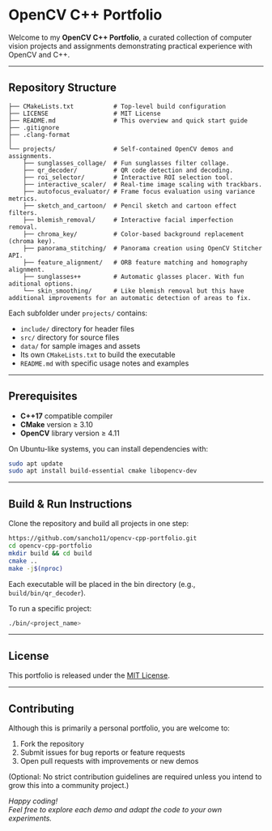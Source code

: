 # OpenCV C++ Portfolio

Welcome to my **OpenCV C++ Portfolio**, a curated collection of computer vision projects and assignments demonstrating practical experience with OpenCV and C++.

---

## Repository Structure

```
├── CMakeLists.txt           # Top-level build configuration
├── LICENSE                  # MIT License
├── README.md                # This overview and quick start guide
├── .gitignore
├── .clang-format
│
└── projects/                # Self-contained OpenCV demos and assignments.
    ├── sunglasses_collage/  # Fun sunglasses filter collage.
    ├── qr_decoder/          # QR code detection and decoding.
    ├── roi_selector/        # Interactive ROI selection tool.
    ├── interactive_scaler/  # Real-time image scaling with trackbars.
    ├── autofocus_evaluator/ # Frame focus evaluation using variance metrics.
    ├── sketch_and_cartoon/  # Pencil sketch and cartoon effect filters.
    ├── blemish_removal/     # Interactive facial imperfection removal.
    ├── chroma_key/          # Color-based background replacement (chroma key).
    ├── panorama_stitching/  # Panorama creation using OpenCV Stitcher API.
    ├── feature_alignment/   # ORB feature matching and homography alignment.
    ├── sunglasses++         # Automatic glasses placer. With fun aditional options.
    └── skin_smoothing/      # Like blemish removal but this have additional improvements for an automatic detection of areas to fix.
```

Each subfolder under `projects/` contains:
- `include/` directory for header files
- `src/` directory for source files
- `data/` for sample images and assets
- Its own `CMakeLists.txt` to build the executable
- `README.md` with specific usage notes and examples

---

## Prerequisites

- **C++17** compatible compiler
- **CMake** version ≥ 3.10
- **OpenCV** library version ≥ 4.11

On Ubuntu-like systems, you can install dependencies with:

```bash
sudo apt update
sudo apt install build-essential cmake libopencv-dev
```

---

## Build & Run Instructions

Clone the repository and build all projects in one step:

```bash
https://github.com/sancho11/opencv-cpp-portfolio.git
cd opencv-cpp-portfolio
mkdir build && cd build
cmake ..
make -j$(nproc)
```

Each executable will be placed in the bin directory (e.g., `build/bin/qr_decoder`).

To run a specific project:

```bash
./bin/<project_name>
```

---

## License

This portfolio is released under the [MIT License](LICENSE).

---

## Contributing

Although this is primarily a personal portfolio, you are welcome to:

1. Fork the repository
2. Submit issues for bug reports or feature requests
3. Open pull requests with improvements or new demos

(Optional: No strict contribution guidelines are required unless you intend to grow this into a community project.)

*Happy coding!*  
*Feel free to explore each demo and adapt the code to your own experiments.*
